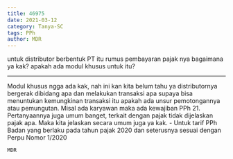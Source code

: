 ```yaml
---
title: 46975
date: 2021-03-12
category: Tanya-SC
tags: PPh
author: MDR
---
```


untuk distributor berbentuk PT itu rumus pembayaran pajak nya bagaimana ya kak? apakah ada modul khusus untuk itu?

---

Modul khusus ngga ada kak, nah ini kan kita belum tahu ya distributornya bergerak dibidang apa dan melakukan transaksi apa supaya bisa menuntukan kemungkinan transaksi itu apakah ada unsur pemotongannya atau pemungutan. Misal ada karyawan maka ada kewajiban PPh 21. Pertanyaannya juga umum banget, terkait dengan pajak tidak dijelaskan pajak apa. Maka kita jelaskan secara umum juga ya kak. - Untuk tarif PPh Badan yang berlaku pada tahun pajak 2020 dan seterusnya sesuai dengan Perpu Nomor 1/2020

`MDR`
